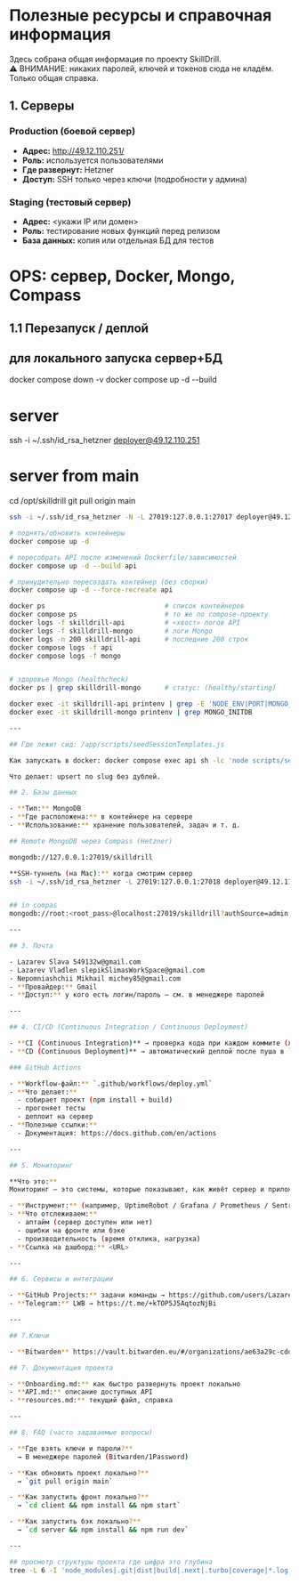 # Полезные ресурсы и справочная информация

Здесь собрана общая информация по проекту SkillDrill.  
⚠️ ВНИМАНИЕ: никаких паролей, ключей и токенов сюда не кладём. Только общая справка.

## 1. Серверы

### Production (боевой сервер)

- **Адрес:** http://49.12.110.251/
- **Роль:** используется пользователями
- **Где развернут:** Hetzner
- **Доступ:** SSH только через ключи (подробности у админа)

### Staging (тестовый сервер)

- **Адрес:** <укажи IP или домен>
- **Роль:** тестирование новых функций перед релизом
- **База данных:** копия или отдельная БД для тестов

# OPS: сервер, Docker, Mongo, Compass

## 1.1 Перезапуск / деплой

## для локального запуска сервер+БД

docker compose down -v
docker compose up -d --build

# server

ssh -i ~/.ssh/id_rsa_hetzner deployer@49.12.110.251

# server from main

cd /opt/skilldrill
git pull origin main

```bash
ssh -i ~/.ssh/id_rsa_hetzner -N -L 27019:127.0.0.1:27017 deployer@49.12.110.251

# поднять/обновить контейнеры
docker compose up -d

# пересобрать API после изменений Dockerfile/зависимостей
docker compose up -d --build api

# принудительно пересоздать контейнер (без сборки)
docker compose up -d --force-recreate api

docker ps                              # список контейнеров
docker compose ps                      # то же по compose-проекту
docker logs -f skilldrill-api          # «хвост» логов API
docker logs -f skilldrill-mongo        # логи Mongo
docker logs -n 200 skilldrill-api      # последние 200 строк
docker compose logs -f api
docker compose logs -f mongo


# здоровье Mongo (healthcheck)
docker ps | grep skilldrill-mongo      # статус: (healthy/starting)

docker exec -it skilldrill-api printenv | grep -E 'NODE_ENV|PORT|MONGO_URI'
docker exec -it skilldrill-mongo printenv | grep MONGO_INITDB

---

## Где лежит сид: /app/scripts/seedSessionTemplates.js

Как запускать в docker: docker compose exec api sh -lc 'node scripts/seedSessionTemplates.js'

Что делает: upsert по slug без дублей.

## 2. Базы данных

- **Тип:** MongoDB
- **Где расположена:** в контейнере на сервере
- **Использование:** хранение пользователей, задач и т. д.

## Remote MongoDB через Compass (Hetzner)

mongodb://127.0.0.1:27019/skilldrill

**SSH-туннель (на Mac):** когда смотрим сервер
ssh -i ~/.ssh/id_rsa_hetzner -L 27019:127.0.0.1:27018 deployer@49.12.110.251


## in compas
mongodb://root:<root_pass>@localhost:27019/skilldrill?authSource=admin

---

## 3. Почта

- Lazarev Slava 549132w@gmail.com
- Lazarev Vladlen slepikSlimasWorkSpace@gmail.com
- Nepomniashchii Mikhail michey85@gmail.com
- **Провайдер:** Gmail
- **Доступ:** у кого есть логин/пароль — см. в менеджере паролей

---

## 4. CI/CD (Continuous Integration / Continuous Deployment)

- **CI (Continuous Integration)** → проверка кода при каждом коммите (линтеры, тесты).
- **CD (Continuous Deployment)** → автоматический деплой после пуша в `main` или другой ветки.

### GitHub Actions

- **Workflow-файл:** `.github/workflows/deploy.yml`
- **Что делает:**
  - собирает проект (npm install + build)
  - прогоняет тесты
  - деплоит на сервер
- **Полезные ссылки:**
  - Документация: https://docs.github.com/en/actions

---

## 5. Мониторинг

**Что это:**
Мониторинг — это системы, которые показывают, как живёт сервер и приложение: работает ли оно, сколько памяти/CPU ест, какие ошибки возникают.

- **Инструмент:** (например, UptimeRobot / Grafana / Prometheus / Sentry)
- **Что отслеживаем:**
  - аптайм (сервер доступен или нет)
  - ошибки на фронте или бэке
  - производительность (время отклика, нагрузка)
- **Ссылка на дашборд:** <URL>

---

## 6. Сервисы и интеграции

- **GitHub Projects:** задачи команды → https://github.com/users/LazarevSlava/projects/8
- **Telegram:** LWB → https://t.me/+kTOP5J5AqtozNjBi

---

## 7.Ключи

- **Bitwarden** https://vault.bitwarden.eu/#/organizations/ae63a29c-cdd5-4277-88ae-b35300711e81/vault?collectionId=d416a4f8-00a7-4d54-8879-b35300730fd6

## 7. Документация проекта

- **Onboarding.md:** как быстро развернуть проект локально
- **API.md:** описание доступных API
- **resources.md:** текущий файл, справка

---

## 8. FAQ (часто задаваемые вопросы)

- **Где взять ключи и пароли?**
  → В менеджере паролей (Bitwarden/1Password)

- **Как обновить проект локально?**
  → `git pull origin main`

- **Как запустить фронт локально?**
  → `cd client && npm install && npm start`

- **Как запустить бэк локально?**
  → `cd server && npm install && npm run dev`

---

## просмотр структуры проекта где цифра это глубина
tree -L 6 -I 'node_modules|.git|dist|build|.next|.turbo|coverage|*.log|.DS_Store'

```
